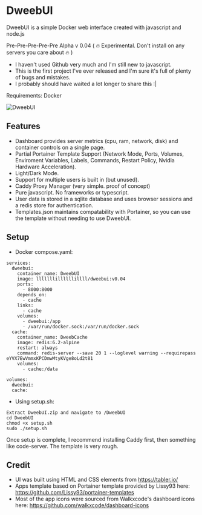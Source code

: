 # DweebUI


DweebUI is a simple Docker web interface created with javascript and node.js

Pre-Pre-Pre-Pre-Pre Alpha v 0.04 ( :fire: Experimental. Don't install on any servers you care about :fire: )

* I haven't used Github very much and I'm still new to javascript.
* This is the first project I've ever released and I'm sure it's full of plenty of bugs and mistakes.
* I probably should have waited a lot longer to share this :|

Requirements: Docker

![DweebUI](https://raw.githubusercontent.com/lllllllillllllillll/DweebUI/main/DweebUI.png)

## Features

* Dashboard provides server metrics (cpu, ram, network, disk) and container controls on a single page.
* Partial Portainer Template Support (Network Mode, Ports, Volumes, Enviroment Variables, Labels, Commands, Restart Policy, Nvidia Hardware Acceleration).
* Light/Dark Mode.
* Support for multiple users is built in (but unused).
* Caddy Proxy Manager (very simple. proof of concept)
* Pure javascript. No frameworks or typescript.
* User data is stored in a sqlite database and uses browser sessions and a redis store for authentication.
* Templates.json maintains compatability with Portainer, so you can use the template without needing to use DweebUI.

## Setup

* Docker compose.yaml: 
```
services:
  dweebui:
    container_name: DweebUI
    image: lllllllillllllillll/dweebui:v0.04
    ports:
      - 8000:8000
    depends_on:
      - cache
    links:
      - cache
    volumes:
      - dweebui:/app
      - /var/run/docker.sock:/var/run/docker.sock
  cache:
    container_name: DweebCache
    image: redis:6.2-alpine
    restart: always
    command: redis-server --save 20 1 --loglevel warning --requirepass eYVX7EwVmmxKPCDmwMtyKVge8oLd2t81
    volumes: 
      - cache:/data
  
volumes:
  dweebui:
  cache:
```

* Using setup.sh: 
```
Extract DweebUI.zip and navigate to /DweebUI
cd DweebUI
chmod +x setup.sh
sudo ./setup.sh
```
Once setup is complete, I recommend installing Caddy first, then something like code-server. 
The template is very rough. 

## Credit

* UI was built using HTML and CSS elements from https://tabler.io/
* Apps template based on Portainer template provided by Lissy93 here: https://github.com/Lissy93/portainer-templates
* Most of the app icons were sourced from Walkxcode's dashboard icons here: https://github.com/walkxcode/dashboard-icons
